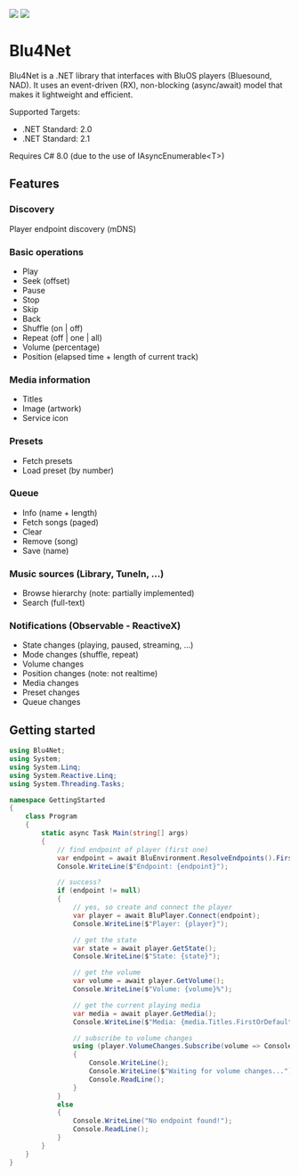 ![](https://dev.azure.com/roblans/Blu4Net/_apis/build/status/Blu4Net) ![](https://img.shields.io/nuget/v/blu4net.svg)

# Blu4Net
Blu4Net is a .NET library that interfaces with BluOS players (Bluesound, NAD). It uses an event-driven (RX), non-blocking (async/await) model that makes it lightweight and efficient.

Supported Targets:

- .NET Standard: 2.0
- .NET Standard: 2.1

Requires C# 8.0 (due to the use of IAsyncEnumerable\<T\>)

## Features

### Discovery

Player endpoint discovery (mDNS)

### Basic operations

- Play
- Seek (offset)
- Pause
- Stop
- Skip
- Back
- Shuffle (on | off)
- Repeat (off | one | all)
- Volume (percentage)
- Position (elapsed time + length of current track) 

### Media information

- Titles
- Image (artwork)
- Service icon

### Presets

- Fetch presets
- Load preset (by number)

### Queue

- Info (name + length)
- Fetch songs (paged)
- Clear
- Remove (song)
- Save (name)

### Music sources (Library, TuneIn, ...)

- Browse hierarchy (note: partially implemented)
- Search (full-text)

### Notifications (Observable - ReactiveX)
- State changes (playing, paused, streaming, ...)
- Mode changes (shuffle, repeat)
- Volume changes
- Position changes (note: not realtime)
- Media changes
- Preset changes
- Queue changes

## Getting started

```cs
using Blu4Net;
using System;
using System.Linq;
using System.Reactive.Linq;
using System.Threading.Tasks;

namespace GettingStarted
{
    class Program
    {
        static async Task Main(string[] args)
        {
            // find endpoint of player (first one)
            var endpoint = await BluEnvironment.ResolveEndpoints().FirstOrDefaultAsync();
            Console.WriteLine($"Endpoint: {endpoint}");

            // success?
            if (endpoint != null)
            {
                // yes, so create and connect the player
                var player = await BluPlayer.Connect(endpoint);
                Console.WriteLine($"Player: {player}");

                // get the state
                var state = await player.GetState();
                Console.WriteLine($"State: {state}");

                // get the volume
                var volume = await player.GetVolume();
                Console.WriteLine($"Volume: {volume}%");

                // get the current playing media
                var media = await player.GetMedia();
                Console.WriteLine($"Media: {media.Titles.FirstOrDefault()}");

                // subscribe to volume changes
                using (player.VolumeChanges.Subscribe(volume => Console.WriteLine($"Volume: {volume}%")))
                {
                    Console.WriteLine();
                    Console.WriteLine($"Waiting for volume changes...");
                    Console.ReadLine();
                }
            }
            else
            {
                Console.WriteLine("No endpoint found!");
                Console.ReadLine();
            }
        }
    }
}
